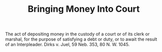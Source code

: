 ---
title: Bringing Money Into Court
letter: B
permalink: "/definitions/bld-bringing-money-into-court.html"
body: The act of depositing money in the custody of a court or of its clerk or marshal,
  for the purpose of satisfying a debt or duty, or to await the result of an lnterpleader.
  Dirks v. Juel, 59 Neb. 353, 80 N. W. 1045.
published_at: '2018-07-07'
source: Black's Law Dictionary 2nd Ed (1910)
layout: post
---